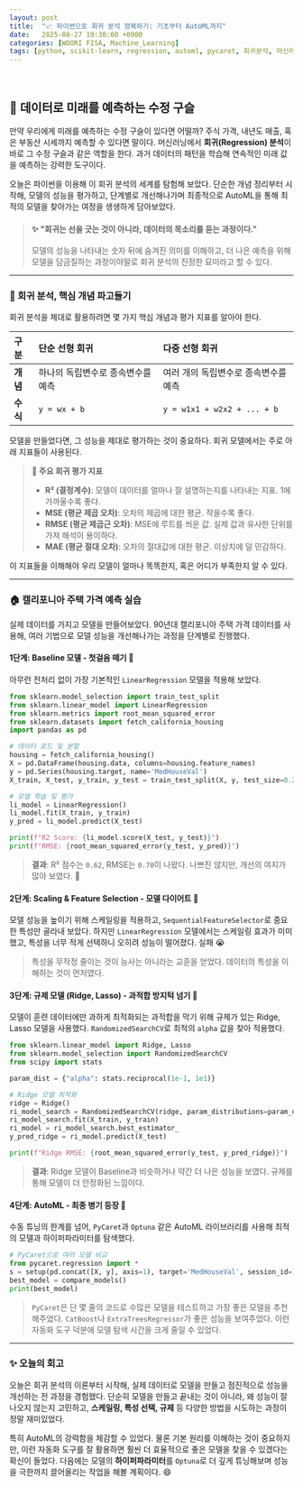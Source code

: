 ```yaml
---
layout: post
title:  "📈 파이썬으로 회귀 분석 정복하기: 기초부터 AutoML까지"
date:   2025-08-27 19:30:00 +0900
categories: [WOORI FISA, Machine_Learning]
tags: [python, scikit-learn, regression, automl, pycaret, 회귀분석, 머신러닝, '#우리FIS아카데미', '#우리FISA', '#AI엔지니어링', '#K-디지털트레이닝', '#우리에프아이에스', '#글로벌소프트웨어캠퍼스']
---
```


<br>

## 🔮 데이터로 미래를 예측하는 수정 구슬

만약 우리에게 미래를 예측하는 수정 구슬이 있다면 어떨까? 주식 가격, 내년도 매출, 혹은 부동산 시세까지 예측할 수 있다면 말이다. 머신러닝에서 **회귀(Regression) 분석**이 바로 그 수정 구슬과 같은 역할을 한다. 과거 데이터의 패턴을 학습해 연속적인 미래 값을 예측하는 강력한 도구이다.

오늘은 파이썬을 이용해 이 회귀 분석의 세계를 탐험해 보았다. 단순한 개념 정리부터 시작해, 모델의 성능을 평가하고, 단계별로 개선해나가며 최종적으로 AutoML을 통해 최적의 모델을 찾아가는 여정을 생생하게 담아보았다.

> #### ✨ "회귀는 선을 긋는 것이 아니라, 데이터의 목소리를 듣는 과정이다."
> 모델의 성능을 나타내는 숫자 뒤에 숨겨진 의미를 이해하고, 더 나은 예측을 위해 모델을 담금질하는 과정이야말로 회귀 분석의 진정한 묘미라고 할 수 있다.

---

### 🧐 회귀 분석, 핵심 개념 파고들기

회귀 분석을 제대로 활용하려면 몇 가지 핵심 개념과 평가 지표를 알아야 한다.

| 구분 | **단순 선형 회귀** | **다중 선형 회귀** |
| :--- | :--- | :--- |
| **개념** | 하나의 독립변수로 종속변수를 예측 | 여러 개의 독립변수로 종속변수를 예측 |
| **수식** | `y = wx + b` | `y = w1x1 + w2x2 + ... + b` |

모델을 만들었다면, 그 성능을 제대로 평가하는 것이 중요하다. 회귀 모델에서는 주로 아래 지표들이 사용된다.

> **📝 주요 회귀 평가 지표**
> - **R² (결정계수)**: 모델이 데이터를 얼마나 잘 설명하는지를 나타내는 지표. 1에 가까울수록 좋다.
> - **MSE (평균 제곱 오차)**: 오차의 제곱에 대한 평균. 작을수록 좋다.
> - **RMSE (평균 제곱근 오차)**: MSE에 루트를 씌운 값. 실제 값과 유사한 단위를 가져 해석이 용이하다.
> - **MAE (평균 절대 오차)**: 오차의 절대값에 대한 평균. 이상치에 덜 민감하다.

이 지표들을 이해해야 우리 모델이 얼마나 똑똑한지, 혹은 어디가 부족한지 알 수 있다.

---

### 🏠 캘리포니아 주택 가격 예측 실습

실제 데이터를 가지고 모델을 만들어보았다. 90년대 캘리포니아 주택 가격 데이터를 사용해, 여러 기법으로 모델 성능을 개선해나가는 과정을 단계별로 진행했다.

#### **1단계: Baseline 모델 - 첫걸음 떼기** 🚶

아무런 전처리 없이 가장 기본적인 `LinearRegression` 모델을 적용해 보았다.

```python
from sklearn.model_selection import train_test_split
from sklearn.linear_model import LinearRegression
from sklearn.metrics import root_mean_squared_error
from sklearn.datasets import fetch_california_housing
import pandas as pd

# 데이터 로드 및 분할
housing = fetch_california_housing()
X = pd.DataFrame(housing.data, columns=housing.feature_names)
y = pd.Series(housing.target, name='MedHouseVal')
X_train, X_test, y_train, y_test = train_test_split(X, y, test_size=0.2, random_state=121)

# 모델 학습 및 평가
li_model = LinearRegression()
li_model.fit(X_train, y_train)
y_pred = li_model.predict(X_test)

print(f"R2 Score: {li_model.score(X_test, y_test)}")
print(f"RMSE: {root_mean_squared_error(y_test, y_pred)}")
```

> **결과**: R² 점수는 `0.62`, RMSE는 `0.70`이 나왔다. 나쁘진 않지만, 개선의 여지가 많아 보였다. 🤔

#### **2단계: Scaling & Feature Selection - 모델 다이어트** 🏃

모델 성능을 높이기 위해 스케일링을 적용하고, `SequentialFeatureSelector`로 중요한 특성만 골라내 보았다. 하지만 `LinearRegression` 모델에서는 스케일링 효과가 미미했고, 특성을 너무 적게 선택하니 오히려 성능이 떨어졌다. 실패 😭

> 특성을 무작정 줄이는 것이 능사는 아니라는 교훈을 얻었다. 데이터의 특성을 이해하는 것이 먼저였다.

#### **3단계: 규제 모델 (Ridge, Lasso) - 과적합 방지턱 넘기** 🚧

모델이 훈련 데이터에만 과하게 최적화되는 과적합을 막기 위해 규제가 있는 Ridge, Lasso 모델을 사용했다. `RandomizedSearchCV`로 최적의 `alpha` 값을 찾아 적용했다.

```python
from sklearn.linear_model import Ridge, Lasso
from sklearn.model_selection import RandomizedSearchCV
from scipy import stats

param_dist = {"alpha": stats.reciprocal(1e-1, 1e1)}

# Ridge 모델 최적화
ridge = Ridge()
ri_model_search = RandomizedSearchCV(ridge, param_distributions=param_dist, n_iter=70, scoring="neg_root_mean_squared_error", cv=5, random_state=42)
ri_model_search.fit(X_train, y_train)
ri_model = ri_model_search.best_estimator_
y_pred_ridge = ri_model.predict(X_test)

print(f"Ridge RMSE: {root_mean_squared_error(y_test, y_pred_ridge)}")
```

> **결과**: Ridge 모델이 Baseline과 비슷하거나 약간 더 나은 성능을 보였다. 규제를 통해 모델이 더 안정화된 느낌이다.

#### **4단계: AutoML - 최종 병기 등장** 🤖

수동 튜닝의 한계를 넘어, `PyCaret`과 `Optuna` 같은 AutoML 라이브러리를 사용해 최적의 모델과 하이퍼파라미터를 탐색했다.

```python
# PyCaret으로 여러 모델 비교
from pycaret.regression import *
s = setup(pd.concat([X, y], axis=1), target='MedHouseVal', session_id=123, preprocess=False, verbose=False)
best_model = compare_models()
print(best_model)
```

> `PyCaret`은 단 몇 줄의 코드로 수많은 모델을 테스트하고 가장 좋은 모델을 추천해주었다. `CatBoost`나 `ExtraTreesRegressor`가 좋은 성능을 보여주었다. 이런 자동화 도구 덕분에 모델 탐색 시간을 크게 줄일 수 있었다.

---

### ✨ 오늘의 회고

오늘은 회귀 분석의 이론부터 시작해, 실제 데이터로 모델을 만들고 점진적으로 성능을 개선하는 전 과정을 경험했다. 단순히 모델을 만들고 끝내는 것이 아니라, 왜 성능이 잘 나오지 않는지 고민하고, **스케일링, 특성 선택, 규제** 등 다양한 방법을 시도하는 과정이 정말 재미있었다.

특히 AutoML의 강력함을 체감할 수 있었다. 물론 기본 원리를 이해하는 것이 중요하지만, 이런 자동화 도구를 잘 활용하면 훨씬 더 효율적으로 좋은 모델을 찾을 수 있겠다는 확신이 들었다. 다음에는 모델의 **하이퍼파라미터**를 `Optuna`로 더 깊게 튜닝해보며 성능을 극한까지 끌어올리는 작업을 해볼 계획이다. 😄
